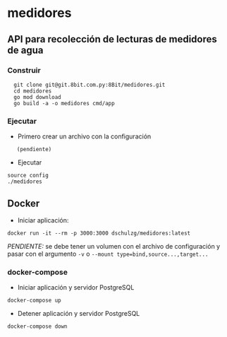 # medidores
## API para recolección de lecturas de medidores de agua

### Construir

```
  git clone git@git.8bit.com.py:8Bit/medidores.git
  cd medidores
  go mod download
  go build -a -o medidores cmd/app
```


### Ejecutar

- Primero crear un archivo con la configuración

 ```
    (pendiente)
```
- Ejecutar

```
source config
./medidores
```
   
## Docker

- Iniciar aplicación:

```
docker run -it --rm -p 3000:3000 dschulzg/medidores:latest
```

*PENDIENTE:* se debe tener un volumen con el archivo de configuración y pasar con el argumento `-v` o `--mount type=bind,source...,target...`


### docker-compose

- Iniciar aplicación y servidor PostgreSQL

```  
docker-compose up
```

- Detener aplicación y servidor PostgreSQL

```  
docker-compose down
```
